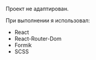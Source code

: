 Проект не адаптирован.

При выполнении я использовал:

-   React
-   React-Router-Dom
-   Formik
-   SCSS

